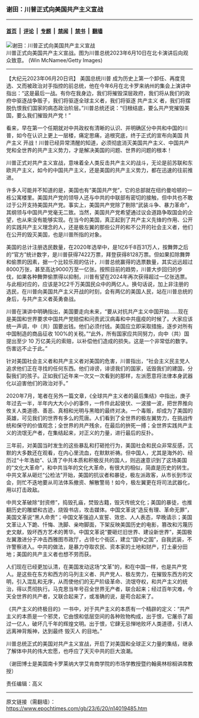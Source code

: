 ### 谢田：川普正式向美国共产主义宣战

---

#### [首页](../../../..?n14019485) &nbsp;|&nbsp; [评论](../../../../../epoch-comment?n14019485) &nbsp;|&nbsp; [专题](../../../../../epoch-special?n14019485) &nbsp;|&nbsp; [禁闻](../../../../../epoch-news?n14019485) &nbsp;|&nbsp; [禁书](../../../../../books?n14019485) &nbsp;|&nbsp; [翻墙](https://github.com/gfw-breaker/nogfw/blob/master/README.md?n14019485)


<div><img alt="谢田：川普正式向美国共产主义宣战" class="attachment-djy_600_400 size-djy_600_400 wp-post-image" src="https://i.epochtimes.com/assets/uploads/2023/06/id14019514-GettyImages-1497514819-.jpeg"/>
<div class="caption">
 川普正式向美国共产主义宣战。图为川普总统2023年6月10日在北卡演讲后向观众致意。 (Win McNamee/Getty Images)
</div></div><hr/><div class="post_content" id="artbody" itemprop="articleBody">
 <!-- article content begin -->
 <p>
  【大纪元2023年06月20日讯】
  <ok href="https://www.epochtimes.com/gb/tag/%E7%BE%8E%E5%9B%BD%E6%80%BB%E7%BB%9F%E5%B7%9D%E6%99%AE.html">
   美国总统川普
  </ok>
  成为历史上第一个卸任、再度竞选、又而被政治对手指控的前总统，他在今年6月在北卡罗来纳州的集会上演讲中指出：“这是最后一战。有你在我身边，我们将摧毁深层政府，我们将从我们的政府中驱逐战争贩子，我们将驱逐全球主义者，我们将驱逐
  <ok href="https://www.epochtimes.com/gb/tag/%E5%85%B1%E4%BA%A7%E4%B8%BB%E4%B9%89.html">
   共产主义
  </ok>
  者，我们将摆脱仇恨我们国家的病态政治阶层。”川普总统还说：“归根结底，要么共产党摧毁美国，要么我们摧毁共产党！”
 </p>
 <p>
  看来，早在第一个任期就对中共政权有清晰的认识、并明确区分中共和中国的川普，如今在认识上更上一层楼，痛定思痛，追根究底，终于正式的宣布向美国
  <ok href="https://www.epochtimes.com/gb/tag/%E5%85%B1%E4%BA%A7%E4%B8%BB%E4%B9%89.html">
   共产主义
  </ok>
  开战！川普已经异常清醒的知道，必须彻底消灭美国共产主义、中国共产党和全世界的共产主义势力，才是解决美国的问题、世界的问题的根本！
 </p>
 <p>
  川普正式对共产主义宣战，意味着全人类反击共产主义的战斗，无论是前苏联和东欧共产主义，如今的中国共产主义，还是美国的共产主义势力，都在迅速的往前推进。
 </p>
 <p>
  许多人可能并不知道的是，美国也有“美国共产党”，它的总部就在纽约曼哈顿的一栋公寓楼里。美国共产党的领导人还与中共的中联部有密切的接触，但中共也不敢过于公开支持美国共产党。事实上，美国共产党除了剔除“武装斗争、暴力革命”，其纲领与中国共产党毫无二致。当然，美国共产党希望通过议会道路争取国会的企望，也从来没有能够实现。在当今的美国，真正起到了共产主义先锋的作用、公开的实践共产主义理念的人，还是极左翼的那些公开的和不公开的社会主义者，他们在公开的毁灭美国，也是川普所指的对象。
 </p>
 <p>
  美国的总计注册选民数量，在2020年选举中，是1亿6千8百31万人，按舞弊之后的“官方”统计数字，是川普获得7422万票，拜登获得8128万票。但如果扣除舞弊和偷票的因素，据一个比较乐观的估计，川普总统赢得的选票数量，其实远远超过8000万张，甚至高达9000万至一亿张。按照目前的趋势，川普大步回归的步伐，如果各种舞弊偷票得以抑制，川普有望在2024年再次获得超过一亿张选票。与此相对应的，应该是3亿2千万美国民众中的两亿人。换句话说，加上非注册的选民，在川普向美国共产主义开战的时刻，会有两亿的美国人民，站在川普总统的身后，与共产主义者英勇奋战。
 </p>
 <p>
  川普在演讲中明确指出，美国要走向未来，“要从对抗共产主义中国开始……现在是美国和世界要求中国共产党赔偿和问责武汉病毒和中共瘟疫的时候了。大家应该统一声调，中（共）国要出钱。他们必须付钱。美国应立即采取措施，逐步对所有中国制造的商品征收 100%的关税。”“此外，所有国家应共同努力，向中（共）国提出至少 10 万亿美元的索赔，以补偿他们造成的损失。这是一个非常低的数字。伤害远不止于此。”
 </p>
 <p>
  针对美国社会主义者和共产主义者对美国的危害，川普指出，“社会主义民主党人追求他们正在寻找的任何东西。他们诽谤，诽谤我们的国家，诋毁我们的建国，分裂我们的孩子。正如我们近年来一次又一次看到的那样，左派愿意将法律本身武器化以迫害他们的政治对手。”
 </p>
 <p>
  2020年7月，笔者在另外一篇文章，《全球共产主义者的最后集结》中指出，庚子年过去一半，半年内大大小小的事件，一件件此起彼伏、一波接一波，把世界推向攸关人类道德、善恶、真相和光明与黑暗的最终对决。一个毒贩，却成为了美国的英雄，可见我们的世界有多么的荒唐。人们看到了全世界的极左翼势力，在挑战传统和保守的价值观念；全世界的共产残余，在最后的拚死一搏；全世界实践共产主义的流氓无产者，在集结起来，对正义的力量，进行最后的反扑。
 </p>
 <p>
  三年前，对美国当时发生的这些暴乱和打砸抢行为，美国社会和民众非常反感，沉默的大多数还在观看，在内心里流血，在默默祈祷。但中国人，尤其是海外的、经历过“十年浩劫”、认清了中共本质和积极反共的国人，则迅速意识到了这场美国的“文化大革命”，和中共当年的文化大革命，有很大的相似，简直是历史的转生。中共文革从砸烂“公检法”开始，美国的抗议者和暴徒，极左派政客，从市长到市议会，则忙不迭地要从司法体系撤资、解散警局！如今，极左翼更在将司法武器化，用以打击政敌。
 </p>
 <p>
  中共文革破除“封资修”，捣毁孔庙，焚毁古籍，毁灭传统文化；美国的暴徒，也推翻历史的雕塑和古迹，烧毁书店，攻击媒体。中国文革说“造反有理、革命无罪”，美国文革说“黑人命贵”；中国文革强迫人宣誓、效忠、人人表态，早晚请示；美国文革让人下跪、忏悔、洗脚、亲吻脚面，下架反映美国历史的电影，篡改和污蔑历史文献，毁坏西方艺术的菁华。中国文革说“要砸烂旧世界、建设新世界”，美国极左翼激进分子冲击西雅图市政厅，占领七个街区，建立“国中之国”，自我武装，不许警察进入。中共的做法，是暴力夺取农民、资本家的土地和财产，打土豪分田地；美国的共产主义者也想不劳而获。
 </p>
 <p>
  人们现在已经更加认清，在美国发动这场“文革”的，和在中国一样，也是共产党人。是这些在东方和西方的马列主义者、共产党人、极左势力，在摧毁东西方的文明，引入混乱和无序，从而使他们的无产阶级革命、流氓夺权，和共产主义的统治，得以贯彻执行。马克思当年号召全世界无产者，联合起来；经过百年灾难，今天全世界的共产者，又联合起来了，或准确的说，是苟合起来了。
 </p>
 <p>
  《共产主义的终极目的》一书中，对于共产主义的本质有一个精辟的定义：“共产主义的本质是一个邪灵，它由恨和低层空间的各种败物构成，出于恨，它屠杀了超过一亿人，破坏几千年的辉煌文明。出于恨，它肆无忌惮地败坏人类道德，引诱人远离神背叛神，达到最终
  <ok href="https://www.epochtimes.com/gb/tag/%E6%AF%81%E7%81%AD%E4%BA%BA.html">
   毁灭人
  </ok>
  的目地。”
 </p>
 <p>
  川普总统正式的美国对共产主义宣战，开启了对美国和全球正义力量的集结，继承了解体中共的伟大宏愿，也呼应了天灭中共的巨大浪潮。
 </p>
 <p>
  （谢田博士是美国南卡罗莱纳大学艾肯商学院的市场学教授暨约翰奥林棕榈讲席教授）
 </p>
 <p>
  责任编辑：高义
 </p>
 <!-- article content end -->
 <div id="below_article_ad">
 </div>
</div>


---

原文链接（需翻墙）：https://www.epochtimes.com/gb/23/6/20/n14019485.htm